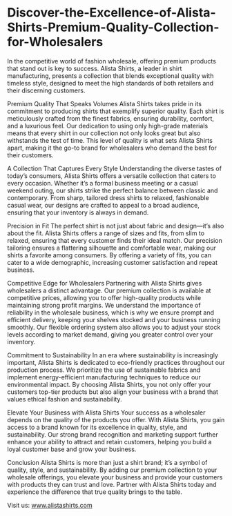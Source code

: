 # Discover-the-Excellence-of-Alista-Shirts-Premium-Quality-Collection-for-Wholesalers
In the competitive world of fashion wholesale, offering premium products that stand out is key to success. Alista Shirts, a leader in shirt manufacturing, presents a collection that blends exceptional quality with timeless style, designed to meet the high standards of both retailers and their discerning customers.

Premium Quality That Speaks Volumes
Alista Shirts takes pride in its commitment to producing shirts that exemplify superior quality. Each shirt is meticulously crafted from the finest fabrics, ensuring durability, comfort, and a luxurious feel. Our dedication to using only high-grade materials means that every shirt in our collection not only looks great but also withstands the test of time. This level of quality is what sets Alista Shirts apart, making it the go-to brand for wholesalers who demand the best for their customers.

A Collection That Captures Every Style
Understanding the diverse tastes of today’s consumers, Alista Shirts offers a versatile collection that caters to every occasion. Whether it’s a formal business meeting or a casual weekend outing, our shirts strike the perfect balance between classic and contemporary. From sharp, tailored dress shirts to relaxed, fashionable casual wear, our designs are crafted to appeal to a broad audience, ensuring that your inventory is always in demand.

Precision in Fit
The perfect shirt is not just about fabric and design—it’s also about the fit. Alista Shirts offers a range of sizes and fits, from slim to relaxed, ensuring that every customer finds their ideal match. Our precision tailoring ensures a flattering silhouette and comfortable wear, making our shirts a favorite among consumers. By offering a variety of fits, you can cater to a wide demographic, increasing customer satisfaction and repeat business.

Competitive Edge for Wholesalers
Partnering with Alista Shirts gives wholesalers a distinct advantage. Our premium collection is available at competitive prices, allowing you to offer high-quality products while maintaining strong profit margins. We understand the importance of reliability in the wholesale business, which is why we ensure prompt and efficient delivery, keeping your shelves stocked and your business running smoothly. Our flexible ordering system also allows you to adjust your stock levels according to market demand, giving you greater control over your inventory.

Commitment to Sustainability
In an era where sustainability is increasingly important, Alista Shirts is dedicated to eco-friendly practices throughout our production process. We prioritize the use of sustainable fabrics and implement energy-efficient manufacturing techniques to reduce our environmental impact. By choosing Alista Shirts, you not only offer your customers top-tier products but also align your business with a brand that values ethical fashion and sustainability.

Elevate Your Business with Alista Shirts
Your success as a wholesaler depends on the quality of the products you offer. With Alista Shirts, you gain access to a brand known for its excellence in quality, style, and sustainability. Our strong brand recognition and marketing support further enhance your ability to attract and retain customers, helping you build a loyal customer base and grow your business.

Conclusion
Alista Shirts is more than just a shirt brand; it’s a symbol of quality, style, and sustainability. By adding our premium collection to your wholesale offerings, you elevate your business and provide your customers with products they can trust and love. Partner with Alista Shirts today and experience the difference that true quality brings to the table.

Visit us: www.alistashirts.com
